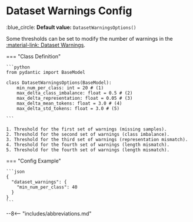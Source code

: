 # Dataset Warnings Config

:blue_circle: **Default value:** `DatasetWarningsOptions()`

Some thresholds can be set to modify the number of warnings in the
[:material-link: Dataset Warnings](../../../user-guide/dataset-warnings.md).

=== "Class Definition"

    ```python
    from pydantic import BaseModel

    class DatasetWarningsOptions(BaseModel):
        min_num_per_class: int = 20 # (1)
        max_delta_class_imbalance: float = 0.5 # (2)
        max_delta_representation: float = 0.05 # (3)
        max_delta_mean_tokens: float = 3.0 # (4)
        max_delta_std_tokens: float = 3.0 # (5)

    ```

    1. Threshold for the first set of warnings (missing samples).
    2. Threshold for the second set of warnings (class imbalance).
    3. Threshold for the third set of warnings (representation mismatch).
    4. Threshold for the fourth set of warnings (length mismatch).
    5. Threshold for the fourth set of warnings (length mismatch).

=== "Config Example"

    ```json
    {
      "dataset_warnings": {
        "min_num_per_class": 40
      }
    }
    ```

--8<-- "includes/abbreviations.md"
